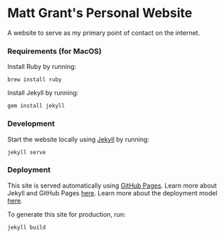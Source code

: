 # Matt Grant's Personal Website

A website to serve as my primary point of contact on the internet.

### Requirements (for MacOS)

Install Ruby by running:

`brew install ruby`

Install Jekyll by running:

`gem install jekyll`

### Development

Start the website locally using [Jekyll](https://jekyllrb.com/) by running:

`jekyll serve`

### Deployment

This site is served automatically using [GitHub Pages](https://pages.github.com/).  Learn more about Jekyll and GitHub Pages [here](https://docs.github.com/en/pages/setting-up-a-github-pages-site-with-jekyll/about-github-pages-and-jekyll).  Learn more about the deployment model [here](https://docs.github.com/en/pages/getting-started-with-github-pages/configuring-a-publishing-source-for-your-github-pages-site#publishing-from-a-branch).

To generate this site for production, run:

`jekyll build`
